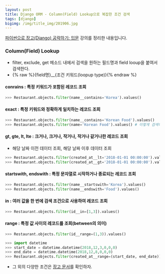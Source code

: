 ```yaml
---
layout: post
title: Django ORM - Column(Field) Lookup으로 복잡한 조건 검색
tags: [django]
bigimg: /img/title_img/201906.jpg
---
```


[파이썬으로 장고(Django) 공략하기: 입문](https://www.inflearn.com/course/django-course#) 강의를 정리한 내용입니다.

### Column(Field) Lookup
* filter, exclude, get 메소드 내에서 검색을 원하는 필드명과 field looup을 붙여서 검색한다.
* {% raw %}{field명}__{조건 키워드(loopup type)}{% endraw %}

#### conrains : 특정 키워드가 포함된 레코드 조회

```python
>>> Restaurant.objects.filter(name__contains='Korea').values()
```

#### exact : 특정 키워드와 정확하게 일치하는 레코드 조회

```python
>>> Restaurant.objects.filter(name__contains='Korean Food').values()
>>> Restaurant.objects.filter(name='Korean Food').values() # 이렇게 검색하는 것과 같은 결과
```

#### gt, gte, lt, lte : 크거나, 크거나, 작거나, 작거나 같거나한 레코드 조회
* 해당 날짜 이전 데이터 조회, 해당 날짜 이후 데이터 조회

```python
>>> Restaurant.objects.filter(created_at__lt='2018-01-01 00:00:00').values()
>>> Restaurant.objects.filter(created_at__gt='2018-01-01 00:00:00').values()
```

#### startswith, endswith : 특정 문자열로 시작하거나 종료되는 레코드 조회

```python
>>> Restaurant.objects.filter(name__startswith='Korea').values()
>>> Restaurant.objects.filter(name__endswith='Food').values()
```

#### in : 여러 값을 한 번에 검색 조건으로 사용하여 레코드 조회

```python
>>> Restaurant.objects.filter(id__in=[1,3]).values()
```

#### range : 특정 값 사이의 레코드를 조회(between의 의미)

```python
>>> Restaurant.objects.filter(id__range=(1,3)).values()

>>> import datetime
>>> start_date = datetime.datetime(2018,12,3,0,0,0)
>>> end_date = datetime.datetime(2018,12,8,0,0,0)
>>> Restaurant.objects.filter(created_at__range=(start_date, end_date)).values()
```

* 그 외의 다양한 조건은 [장고 문서](https://docs.djangoproject.com/en/2.1/ref/models/querysets/#id4)를 확인하자.